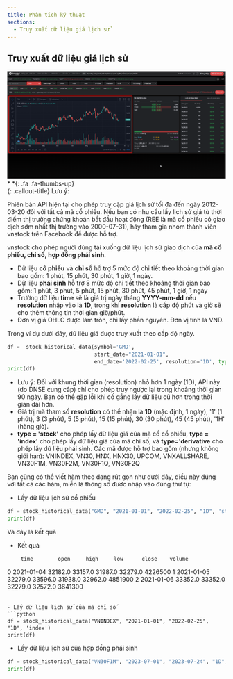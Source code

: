 ```yaml
---
title: Phân tích kỹ thuật
sections:
  - Truy xuất dữ liệu giá lịch sử
---
```


## Truy xuất dữ liệu giá lịch sử

<div class="ohlc_dataset">
  <a href="assets/images/stock_ohlc_data.png?raw=true" data-title="Dữ liệu giá lịch sử được trích xuất từ DNSE EntradeX" data-toggle="lightbox"><img class="img-responsive" src="assets/images/stock_ohlc_data.png?raw=true" alt="screenshot" /></a>
  <a class="mask" href="assets/images/stock_ohlc_data.png?raw=true" data-title="Dữ liệu giá lịch sử được trích xuất từ DNSE EntradeX" data-toggle="lightbox"><i class="icon fa fa-search-plus"></i></a>
</div>


<div class="callout-block callout-success"><div class="icon-holder">*&nbsp;*{: .fa .fa-thumbs-up}	
</div><div class="content">
{: .callout-title}
Lưu ý:

Phiên bản API hiện tại cho phép truy cập giá lịch sử tối đa đến ngày 2012-03-20 đối với tất cả mã cổ phiếu. Nếu bạn có nhu cầu lấy lịch sử giá từ thời điểm thị trường chứng khoán bắt đầu hoạt động (REE là mã cổ phiếu có giao dịch sớm nhất thị trường vào 2000-07-31), hãy tham gia nhóm thành viên vnstock trên Facebook để được hỗ trợ.

</div></div>

vnstock cho phép người dùng tải xuống dữ liệu lịch sử giao dịch của **mã cổ phiếu, chỉ số, hợp đồng phái sinh**.
- Dữ liệu **cổ phiếu** và **chỉ số** hỗ trợ 5 mức độ chi tiết theo khoảng thời gian bao gồm: 1 phút, 15 phút, 30 phút, 1 giờ, 1 ngày. 
- Dữ liệu **phái sinh** hỗ trợ 8 mức độ chi tiết theo khoảng thời gian bao gồm: 1 phút, 3 phút, 5 phút, 15 phút, 30 phút, 45 phút, 1 giờ, 1 ngày
- Trường dữ liệu **time** sẽ là giá trị ngày tháng **YYYY-mm-dd** nếu **resolution** nhập vào là **1D**, trong khi **resolution** là cấp độ phút và giờ sẽ cho thêm thông tin thời gian giờ/phút.
- Đơn vị giá OHLC được làm tròn, chỉ lấy phần nguyên. Đơn vị tính là VND.

Trong ví dụ dưới đây, dữ liệu giá được truy xuất theo cấp độ ngày.

```python
df =  stock_historical_data(symbol='GMD', 
                            start_date="2021-01-01", 
                            end_date='2022-02-25', resolution='1D', type='stock')
print(df)
```

- Lưu ý: Đối với khung thời gian (resolution) nhỏ hơn 1 ngày (1D), API này (do DNSE cung cấp) chỉ cho phép truy ngược lại trong  khoảng thời gian 90 ngày. Bạn có thể gặp lỗi khi cố gắng lấy dữ liệu cũ hơn trong thời gian dài hơn.
- Giá trị mà tham số **resolution** có thể nhận là **1D** (mặc định, 1 ngày), '1' (1 phút), 3 (3 phút), 5 (5 phút), 15 (15 phút), 30 (30 phút), 45 (45 phút), '1H' (hàng giờ).
- **type = 'stock'** cho phép lấy dữ liệu giá của mã cổ cổ phiếu, **type = 'index'** cho phép lấy dữ liệu giá của mã chỉ số, và **type='derivative** cho phép lấy dữ liệu phái sinh. Các mã được hỗ trợ bao gồm (nhưng không giới hạn): VNINDEX, VN30, HNX, HNX30, UPCOM, VNXALLSHARE, VN30F1M, VN30F2M, VN30F1Q, VN30F2Q

Bạn cũng có thể viết hàm theo dạng rút gọn như dưới đây, điều này đúng với tất cả các hàm, miễn là thông số được nhập vào đúng thứ tự:

  - Lấy dữ liệu lịch sử cổ phiếu
  ```python
  df = stock_historical_data("GMD", "2021-01-01", "2022-02-25", "1D", 'stock')
  print(df)
  ```
Và đây là kết quả

- Kết quả

  ```
   time        open     high     low      close    volume
0  2021-01-04  32182.0  33157.0  31987.0  32279.0  4226500
1  2021-01-05  32279.0  33596.0  31938.0  32962.0  4851900
2  2021-01-06  33352.0  33352.0  32279.0  32572.0  3641300
  ```

- Lấy dữ liệu lịch sử của mã chỉ số
```python
df = stock_historical_data("VNINDEX", "2021-01-01", "2022-02-25", "1D", 'index')
print(df)
```

- Lấy dữ liệu lịch sử của hợp đồng phái sinh
```python
df = stock_historical_data("VN30F1M", "2023-07-01", "2023-07-24", "1D", 'derivative')
print(df)
```
